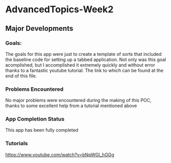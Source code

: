 # AdvancedTopics-Week2
## Major Developments

### Goals:
The goals for this app were just to create a template of sorts that included the baseline code for setting up a tabbed application. Not only was this goal acomplished, but I accomplished it extremely quickly and without error thanks to a fantastic youtube tutorial. The link to which can be found at the end of this file.
### Problems Encountered
No major problems were encountered during the making of this POC, thanks to some excellent help from a tutorial mentioned above
### App Completion Status
This app has been fully completed
### Tutorials
https://www.youtube.com/watch?v=bNpWGI_hGGg
